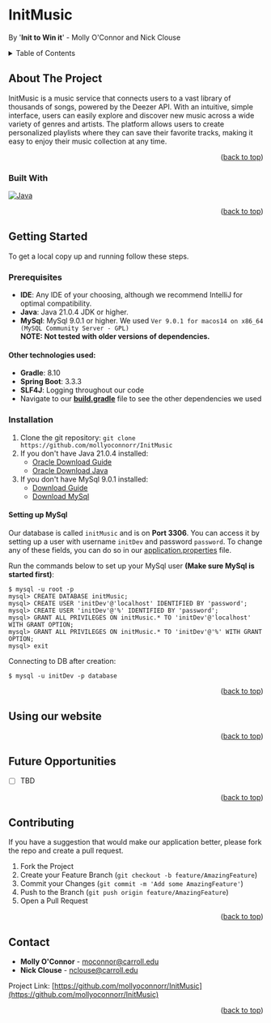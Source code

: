 <a name="readme-top"></a>

# InitMusic
By '**Init to Win it**' - Molly O'Connor and Nick Clouse

<!-- TABLE OF CONTENTS -->
<details>
  <summary>Table of Contents</summary>
  <ol>
    <li>
      <a href="#about-the-project">About The Project</a>
      <ul>
        <li><a href="#built-with">Built With</a></li>
      </ul>
    </li>
    <li>
      <a href="#getting-started">Getting Started</a>
      <ul>
        <li><a href="#prerequisites">Prerequisites</a></li>
        <li><a href="#installation">Installation</a></li>
      </ul>
    </li>
    <li>
      <a href="#Using-our-website">Using our website</a>
    </li>
    <li><a href="#future-opportunities">Future Opportunities</a></li>
    <li><a href="#contributing">Contributing</a></li>
    <li><a href="#contact">Contact</a></li>
  </ol>
</details>

<!-- ABOUT THE PROJECT -->
## About The Project

InitMusic is a music service that connects users to a vast library of thousands of songs, 
powered by the Deezer API. With an intuitive, simple interface, users can easily explore and discover new music across a 
wide variety of genres and artists. The platform allows users to create personalized playlists where they can save 
their favorite tracks, making it easy to enjoy their music collection at any time.

<p align="right">(<a href="#readme-top">back to top</a>)</p>



### Built With

[![Java][java-img]][java-url]

<p align="right">(<a href="#readme-top">back to top</a>)</p>



<!-- GETTING STARTED -->
## Getting Started

To get a local copy up and running follow these steps.

### Prerequisites

* **IDE**: Any IDE of your choosing, although we recommend IntelliJ for optimal compatibility.
* **Java**: Java 21.0.4 JDK or higher.
* **MySql**: MySql 9.0.1 or higher. We used `Ver 9.0.1 for macos14 on x86_64 (MySQL Community Server - GPL)`  
**NOTE: Not tested with older versions of dependencies.**

#### Other technologies used:
* **Gradle**: 8.10
* **Spring Boot**: 3.3.3
* **SLF4J**: Logging throughout our code
* Navigate to our [**build.gradle**](build.gradle) file to see the other dependencies we used

### Installation
1. Clone the git repository:
     `git clone https://github.com/mollyoconnorr/InitMusic`
2. If you don't have Java 21.0.4 installed:  
     * [Oracle Download Guide](https://docs.oracle.com/en/java/javase/23/install/overview-jdk-installation.html)  
     * [Oracle Download Java](https://www.oracle.com/java/technologies/downloads/)
3. If you don't have MySql 9.0.1 installed:  
     * [Download Guide](https://dev.mysql.com/doc/mysql-installation-excerpt/5.7/en/)  
     * [Download MySql](https://dev.mysql.com/downloads/installer/)

#### Setting up MySql
Our database is called `initMusic` and is on **Port 3306**. You can access it by setting up a user with username `initDev` and password `password`. To change any of these fields, you can do so in our [application.properties](src/main/resources/application.properties) file.

Run the commands below to set up your MySql user **(Make sure MySql is started first)**:
```mysql
$ mysql -u root -p
mysql> CREATE DATABASE initMusic;
mysql> CREATE USER 'initDev'@'localhost' IDENTIFIED BY 'password';
mysql> CREATE USER 'initDev'@'%' IDENTIFIED BY 'password';
mysql> GRANT ALL PRIVILEGES ON initMusic.* TO 'initDev'@'localhost' WITH GRANT OPTION;
mysql> GRANT ALL PRIVILEGES ON initMusic.* TO 'initDev'@'%' WITH GRANT OPTION;
mysql> exit
```
Connecting to DB after creation:
```mysql
$ mysql -u initDev -p database
```

<p align="right">(<a href="#readme-top">back to top</a>)</p>

<!-- Using our website -->
## Using our website
<p align="right">(<a href="#readme-top">back to top</a>)</p>



<!-- Future Opportunities -->
## Future Opportunities

- [ ] TBD

<p align="right">(<a href="#readme-top">back to top</a>)</p>


<!-- CONTRIBUTING -->
## Contributing
If you have a suggestion that would make our application better, please fork the repo and create a pull request.

1. Fork the Project
2. Create your Feature Branch (`git checkout -b feature/AmazingFeature`)
3. Commit your Changes (`git commit -m 'Add some AmazingFeature'`)
4. Push to the Branch (`git push origin feature/AmazingFeature`)
5. Open a Pull Request


<p align="right">(<a href="#readme-top">back to top</a>)</p>

<!-- CONTACT -->
## Contact

* **Molly O'Connor** - moconnor@carroll.edu
* **Nick Clouse** - nclouse@carroll.edu

Project Link: [https://github.com/mollyoconnorr/InitMusic](https://github.com/mollyoconnorr/InitMusic)

<p align="right">(<a href="#readme-top">back to top</a>)</p>


<!-- MARKDOWN LINKS & IMAGES -->
[java-url]:https://www.java.com/en/
[java-img]:https://img.shields.io/badge/Java-ED8B00?style=for-the-badge&logo=openjdk&logoColor=white
